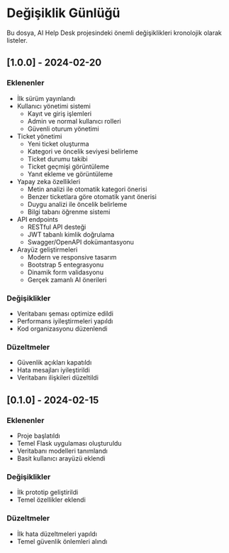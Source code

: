 # Değişiklik Günlüğü

Bu dosya, AI Help Desk projesindeki önemli değişiklikleri kronolojik olarak listeler.

## [1.0.0] - 2024-02-20

### Eklenenler
- İlk sürüm yayınlandı
- Kullanıcı yönetimi sistemi
  - Kayıt ve giriş işlemleri
  - Admin ve normal kullanıcı rolleri
  - Güvenli oturum yönetimi
- Ticket yönetimi
  - Yeni ticket oluşturma
  - Kategori ve öncelik seviyesi belirleme
  - Ticket durumu takibi
  - Ticket geçmişi görüntüleme
  - Yanıt ekleme ve görüntüleme
- Yapay zeka özellikleri
  - Metin analizi ile otomatik kategori önerisi
  - Benzer ticketlara göre otomatik yanıt önerisi
  - Duygu analizi ile öncelik belirleme
  - Bilgi tabanı öğrenme sistemi
- API endpoints
  - RESTful API desteği
  - JWT tabanlı kimlik doğrulama
  - Swagger/OpenAPI dokümantasyonu
- Arayüz geliştirmeleri
  - Modern ve responsive tasarım
  - Bootstrap 5 entegrasyonu
  - Dinamik form validasyonu
  - Gerçek zamanlı AI önerileri

### Değişiklikler
- Veritabanı şeması optimize edildi
- Performans iyileştirmeleri yapıldı
- Kod organizasyonu düzenlendi

### Düzeltmeler
- Güvenlik açıkları kapatıldı
- Hata mesajları iyileştirildi
- Veritabanı ilişkileri düzeltildi

## [0.1.0] - 2024-02-15

### Eklenenler
- Proje başlatıldı
- Temel Flask uygulaması oluşturuldu
- Veritabanı modelleri tanımlandı
- Basit kullanıcı arayüzü eklendi

### Değişiklikler
- İlk prototip geliştirildi
- Temel özellikler eklendi

### Düzeltmeler
- İlk hata düzeltmeleri yapıldı
- Temel güvenlik önlemleri alındı 